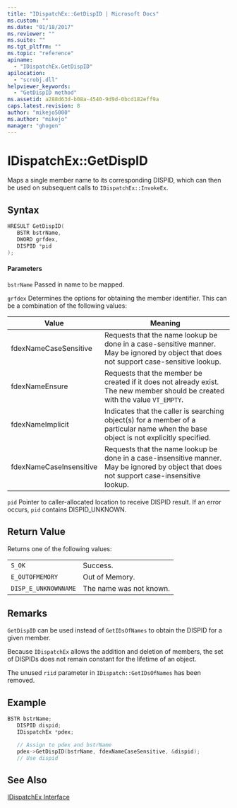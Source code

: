 ```yaml
---
title: "IDispatchEx::GetDispID | Microsoft Docs"
ms.custom: ""
ms.date: "01/18/2017"
ms.reviewer: ""
ms.suite: ""
ms.tgt_pltfrm: ""
ms.topic: "reference"
apiname:
  - "IDispatchEx.GetDispID"
apilocation:
  - "scrobj.dll"
helpviewer_keywords:
  - "GetDispID method"
ms.assetid: a288d63d-b08a-4540-9d9d-0bcd182eff9a
caps.latest.revision: 8
author: "mikejo5000"
ms.author: "mikejo"
manager: "ghogen"
---
```

# IDispatchEx::GetDispID
Maps a single member name to its corresponding DISPID, which can then be used on subsequent calls to `IDispatchEx::InvokeEx`.

## Syntax

```cpp
HRESULT GetDispID(
   BSTR bstrName,
   DWORD grfdex,
   DISPID *pid
);
```

#### Parameters
 `bstrName`
 Passed in name to be mapped.

 `grfdex`
 Determines the options for obtaining the member identifier. This can be a combination of the following values:

|Value|Meaning|
|-----------|-------------|
|fdexNameCaseSensitive|Requests that the name lookup be done in a case-sensitive manner. May be ignored by object that does not support case-sensitive lookup.|
|fdexNameEnsure|Requests that the member be created if it does not already exist. The new member should be created with the value `VT_EMPTY`.|
|fdexNameImplicit|Indicates that the caller is searching object(s) for a member of a particular name when the base object is not explicitly specified.|
|fdexNameCaseInsensitive|Requests that the name lookup be done in a case-insensitive manner. May be ignored by object that does not support case-insensitive lookup.|

 `pid`
 Pointer to caller-allocated location to receive DISPID result. If an error occurs, `pid` contains DISPID_UNKNOWN.

## Return Value
 Returns one of the following values:

|||
|-|-|
|`S_OK`|Success.|
|`E_OUTOFMEMORY`|Out of Memory.|
|`DISP_E_UNKNOWNNAME`|The name was not known.|

## Remarks
 `GetDispID` can be used instead of `GetIDsOfNames` to obtain the DISPID for a given member.

 Because `IDispatchEx` allows the addition and deletion of members, the set of DISPIDs does not remain constant for the lifetime of an object.

 The unused `riid` parameter in `IDispatch::GetIDsOfNames` has been removed.

## Example

```cpp
BSTR bstrName;
   DISPID dispid;
   IDispatchEx *pdex;

   // Assign to pdex and bstrName
   pdex->GetDispID(bstrName, fdexNameCaseSensitive, &dispid);
   // Use dispid
```

## See Also
 [IDispatchEx Interface](../../winscript/reference/idispatchex-interface.md)
